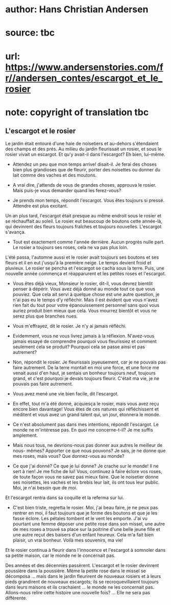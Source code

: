 # author: Hans Christian Andersen
# source: tbc
# url: https://www.andersenstories.com/fr//andersen_contes/escargot_et_le_rosier
# note: copyright of translation tbc

## L'escargot et le rosier 

Le jardin était entouré d'une haie de noisetiers et au-dehors
s'étendaient des champs et des prés. Au milieu du jardin fleurissait un
rosier, et sous le rosier vivait un escargot. Et qu'y avait-il dans
l'escargot? Eh bien, lui-même.

- Attendez un peu que mon temps arrive! disait-il. Je ferai des choses
bien plus grandioses que de fleurir, porter des noisettes ou donner du
lait comme des vaches et des moutons.

- A vrai dire, j'attends de vous de grandes choses, approuva le
rosier. Mais puis-je vous demander quand les ferez-vous?

- Je prends mon temps, répondit l'escargot. Vous êtes toujours si
pressé. Attendre est plus excitant.

Un an plus tard, l'escargot était presque au même endroit sous le
rosier et se réchauffait au soleil. Le rosier eut beaucoup de boutons
cette année-là, qui devinrent des fleurs toujours fraîches et toujours
nouvelles. L'escargot s'avança.

- Tout est exactement comme l'année dernière. Aucun progrès nulle
part. Le rosier a toujours ses roses, cela ne va pas plus loin.

L'été passa, l'automne aussi et le rosier avait toujours ses boutons
et ses fleurs et il en eut j'usqu'à la première neige. Le temps
devient froid et pluvieux. Le rosier se pencha et l'escargot se cacha
sous la terre. Puis, une nouvelle année commença et réapparurent et les
petites roses et l'escargot.

- Vous êtes déjà vieux, Monsieur le rosier, dit-il, vous devrez bientôt
penser à dépérir. Vous avez déjà donné au monde tout ce que vous
pouviez. Que cela ait servi à quelque chose est une autre question, je
n'ai pas eu le temps d'y réfléchir. Mais il est évident que vous
n'avez rien fait du tout pour votre épanouissement personnel sans quoi
vous auriez produit bien mieux que cela. Vous mourrez bientôt et vous ne
serez plus que branches nues.

- Vous m'effrayez, dit le rosier. Je n'y ai jamais réfléchi.

- Evidemment, vous ne vous livrez jamais à la réflexion. N'avez-vous
jamais essayé de comprendre pourquoi vous fleurissiez et comment
seulement cela se produit? Pourquoi cela se passe ainsi et pas
autrement?

- Non, répondit le rosier. Je fleurissais joyeusement, car je ne
pouvais pas faire autrement. De la terre montait en moi une force, et
une force me venait aussi d'en haut, je sentais un bonheur toujours
neuf, toujours grand, et c'est pourquoi je devais toujours fleurir.
C'était ma vie, je ne pouvais pas faire autrement.

- Vous avez mené une vie bien facile, dit l'escargot.

- En effet, tout m'a été donné, acquiesça le rosier, mais vous avez
reçu encore bien davantage! Vous êtes de ces natures qui réfléchissent
et méditent et vous avez un grand talent qui, un jour, étonnera le
monde.

- Ce n'est absolument pas dans mes intentions, répondit l'escargot.
Le monde ne m'intéresse pas. En quoi me concerne-t-il? Je me suffis
amplement.

- Mais nous tous, ne devrions-nous pas donner aux autres le meilleur de
nous- mêmes? Apporter ce que nous pouvons? Je sais, je ne donne que mes
roses, mais vous? Que donnez-vous au monde?

- Ce que j'ai donné? Ce que je lui donne? Je crache sur le monde! Il
ne sert à rien! Je me fiche de lui! Vous, continuez à faire éclore vos
roses, de toute façon vous ne savez pas mieux faire. Que le noisetier
donne ses noisettes, les vaches et les brebis leur lait, ils ont tous
leur public. Moi, je n'ai besoin que de moi.

Et l'escargot rentra dans sa coquille et la referma sur lui.

- C'est bien triste, regretta le rosier. Moi, j'ai beau faire, je ne
peux pas rentrer en moi, il faut toujours que je forme des boutons et
que je les fasse éclore. Les pétales tombent et le vent les emporte.
J'ai vu pourtant une femme déposer une petite rose dans son missel, une
autre de mes roses a trouvé sa place sur la poitrine d'une belle jeune
fille et une autre reçut des baisers d'un enfant heureux. Cela m'a
fait bien plaisir, un vrai bonheur. Voilà mes souvenirs, ma vie!

Et le rosier continua à fleurir dans l'innocence et l'escargot à
somnoler dans sa petite maison, car le monde ne le concernait pas.

Des années et des décennies passèrent. L'escargot et le rosier
devinrent poussière dans la poussière. Même la petite rose dans le
missel se décomposa ... mais dans le jardin fleurirent de nouveaux
rosiers et à leurs pieds grandirent de nouveaux escargots; ils se
recroquevillaient toujours dans leurs maisons et ils crachaient ... le
monde ne les concernait pas. Allons-nous relire cette histoire une
nouvelle fois? ... Elle ne sera pas différente.
